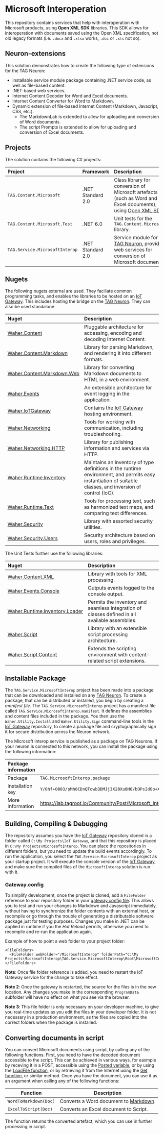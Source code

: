 Microsoft Interoperation
===========================

This repository contains services that help with interoperation with Microsoft products,
using **Open XML SDK** libraries. This SDK allows for interoperation with documents saved using
the Open XML specification, not old legacy formats (i.e. `.docx` and `.xlsx` works, `.doc` or
`.xls` not so).

## Neuron-extensions

This solution demonstrates how to create the following type of extensions for the TAG Neuron:

* Installable service module package containing .NET service code, as well as file-based content.
* .NET-based web services.
* Internet Content Decoder for Word and Excel documents.
* Internet Content Converter for Word to Markdown.
* Dynamic extension of file-based Internet Content (Markdown, Javacript, CSS, etc.).
	* The MarkdownLab is extended to allow for uploading and conversion of Word documents.
	* The script Prompts is extended to allow for uploading and conversion of Excel documents.

## Projects

The solution contains the following C# projects:

| Project                        | Framework         | Description |
|:-------------------------------|:------------------|:------------|
| `TAG.Content.Microsoft`        | .NET Standard 2.0 | Class library for conversion of Microsoft artefacts (such as Word and Excel documents), using [Open XML SDK](https://sv.wikipedia.org/wiki/Office_Open_XML). |
| `TAG.Content.Microsoft.Test`   | .NET 6.0          | Unit tests for the `TAG.Content.Microsoft` library. |
| `TAG.Service.MicrosoftInterop` | .NET Standard 2.0 | Service module for the [TAG Neuron](https://lab.tagroot.io/Documentation/Index.md), providing web services for conversion of Microsoft documents. |

## Nugets

The following nugets external are used. They faciliate common programming tasks, and
enables the libraries to be hosted on an [IoT Gateway](https://github.com/PeterWaher/IoTGateway).
This includes hosting the bridge on the [TAG Neuron](https://lab.tagroot.io/Documentation/Index.md).
They can also be used standalone.

| Nuget                                                                                              | Description |
|:---------------------------------------------------------------------------------------------------|:------------|
| [Waher.Content](https://www.nuget.org/packages/Waher.Content/)                                     | Pluggable architecture for accessing, encoding and decoding Internet Content. |
| [Waher.Content.Markdown](https://www.nuget.org/packages/Waher.Content.Markdown/)                   | Library for parsing Markdown, and rendering it into different formats. |
| [Waher.Content.Markdown.Web](https://www.nuget.org/packages/Waher.Content.MarkdownWeb/)            | Library for converting Markdown documents to HTML in a web environment. |
| [Waher.Events](https://www.nuget.org/packages/Waher.Events/)                                       | An extensible architecture for event logging in the application. |
| [Waher.IoTGateway](https://www.nuget.org/packages/Waher.IoTGateway/)                               | Contains the [IoT Gateway](https://github.com/PeterWaher/IoTGateway) hosting environment. |
| [Waher.Networking](https://www.nuget.org/packages/Waher.Networking/)                               | Tools for working with communication, including troubleshooting. |
| [Waher.Networking.HTTP](https://www.nuget.org/packages/Waher.Networking.HTTP/)                     | Library for publishing information and services via HTTP. |
| [Waher.Runtime.Inventory](https://www.nuget.org/packages/Waher.Runtime.Inventory/)                 | Maintains an inventory of type definitions in the runtime environment, and permits easy instantiation of suitable classes, and inversion of control (IoC). |
| [Waher.Runtime.Text](https://www.nuget.org/packages/Waher.Runtime.Text/)                           | Tools for processing text, such as harmonized text maps, and comparing text differences. |
| [Waher.Security](https://www.nuget.org/packages/Waher.Security/)                                   | Library with assorted security utilities. |
| [Waher.Security.Users](https://www.nuget.org/packages/Waher.Security.Users/)                       | Security architecture based on users, roles and privileges. |

The Unit Tests further use the following libraries:

| Nuget                                                                                            | Description |
|:-------------------------------------------------------------------------------------------------|:------------|
| [Waher.Content.XML](https://www.nuget.org/packages/Waher.Content.XML/)                           | Library with tools for XML processing. |
| [Waher.Events.Console](https://www.nuget.org/packages/Waher.Events.Console/)                     | Outputs events logged to the console output. |
| [Waher.Runtime.Inventory.Loader](https://www.nuget.org/packages/Waher.Runtime.Inventory.Loader/) | Permits the inventory and seamless integration of classes defined in all available assemblies. |
| [Waher.Script](https://www.nuget.org/packages/Waher.Script/)                                     | Library with an extensible script processing architecture. |
| [Waher.Script.Content](https://www.nuget.org/packages/Waher.Script.Content/)                     | Extends the scripting environment with content-related script extensions. |

## Installable Package

The `TAG.Service.MicrosoftInterop` project has been made into a package that can be downloaded and installed on any 
[TAG Neuron](https://lab.tagroot.io/Documentation/Index.md).
To create a package, that can be distributed or installed, you begin by creating a *manifest file*. The
`TAG.Service.MicrosoftInterop` project has a manifest file called `TAG.Service.MicrosoftInterop.manifest`. It defines the
assemblies and content files included in the package. You then use the `Waher.Utility.Install` and `Waher.Utility.Sign` command-line
tools in the [IoT Gateway](https://github.com/PeterWaher/IoTGateway) repository, to create a package file and cryptographically
sign it for secure distribution across the Neuron network.

The Microsoft Interop service is published as a package on TAG Neurons. If your neuron is connected to this network, you can install the
package using the following information:

| Package information                                                                                                              ||
|:-----------------|:---------------------------------------------------------------------------------------------------------------|
| Package          | `TAG.MicrosoftInterop.package`                                                                                 |
| Installation key | `Y/0hf+O003/pMh6CDnQTowb3DMJj3X28Xu0H0/bOPsIdGo+XOGY2kWsEyxkpKMSNdAOjSGDlxUIA00c066163c7125123382bdd308a2ad35` |
| More Information | https://lab.tagroot.io/Community/Post/Microsoft_Interoperability_API                                           |

## Building, Compiling & Debugging

The repository assumes you have the [IoT Gateway](https://github.com/PeterWaher/IoTGateway) repository cloned in a folder called
`C:\My Projects\IoT Gateway`, and that this repository is placed in `C:\My Projects\MicrosoftInterop`. You can place the
repositories in different folders, but you need to update the build events accordingly. To run the application, you select the
`TAG.Service.MicrosoftInterop` project as your startup project. It will execute the console version of the
[IoT Gateway](https://github.com/PeterWaher/IoTGateway), and make sure the compiled files of the `MicrosoftInterop` solution
is run with it.

### Gateway.config

To simplify development, once the project is cloned, add a `FileFolder` reference
to your repository folder in your [gateway.config file](https://lab.tagroot.io/Documentation/IoTGateway/GatewayConfig.md). 
This allows you to test and run your changes to Markdown and Javascript immediately, 
without having to synchronize the folder contents with an external 
host, or recompile or go through the trouble of generating a distributable software 
package just for testing purposes. Changes you make in .NET can be applied in runtime
if you the *Hot Reload* permits, otherwise you need to recompile and re-run the
application again.

Example of how to point a web folder to your project folder:

```
<FileFolders>
  <FileFolder webFolder="/MicrosoftInterop" folderPath="C:\My Projects\MicrosoftInterop\TAG.Service.MicrosoftInterop\Root\MicrosoftInterop"/>
</FileFolders>
```

**Note**: Once file folder reference is added, you need to restart the IoT Gateway service for the change to take effect.

**Note 2**:  Once the gateway is restarted, the source for the files is in the new location. Any changes you make in the corresponding
`ProgramData` subfolder will have no effect on what you see via the browser.

**Note 3**: This file folder is only necessary on your developer machine, to give you real-time updates as you edit the files in your
developer folder. It is not necessary in a production environment, as the files are copied into the correct folders when the package 
is installed.

## Converting documents in script

You can convert Microsoft documents using script, by calling any of the following functions. First, you need to have the decoded
document accessible to the script. This can be achieved in various ways, for eaxmple by receving it in a POST, accessible using the
[Posted variable](http://lab.tagroot.io/Script.md#specialWebVariables), or by using the 
[LoadFile function](http://lab.tagroot.io/Script.md#contentRelatedFunctionsWaherScriptContent), or by retrieving it from the
Internet using the [Get function](http://lab.tagroot.io/Script.md#contentRelatedFunctionsWaherScriptContent), or similar method.
Once you have the document, you can use it as an argument when calling any of the following functions:

| Function              | Description                                           |
|-----------------------|-------------------------------------------------------|
| `WordToMarkdown(Doc)` | Converts a Word document to [Markdown](/Markdown.md). |
| `ExcelToScript(Doc)`  | Converts an Excel document to Script.                 |

The function returns the converted artefact, which you can use in further processing in script.